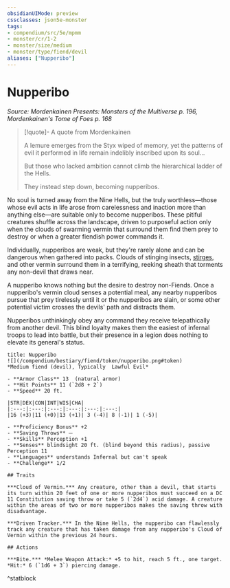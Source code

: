 ```yaml
---
obsidianUIMode: preview
cssclasses: json5e-monster
tags:
- compendium/src/5e/mpmm
- monster/cr/1-2
- monster/size/medium
- monster/type/fiend/devil
aliases: ["Nupperibo"]
---
```

# Nupperibo
*Source: Mordenkainen Presents: Monsters of the Multiverse p. 196, Mordenkainen's Tome of Foes p. 168*  

> [!quote]- A quote from Mordenkainen  
> 
> A lemure emerges from the Styx wiped of memory, yet the patterns of evil it performed in life remain indelibly inscribed upon its soul...
> 
> But those who lacked ambition cannot climb the hierarchical ladder of the Hells.
> 
> They instead step down, becoming nupperibos.

No soul is turned away from the Nine Hells, but the truly worthless—those whose evil acts in life arose from carelessness and inaction more than anything else—are suitable only to become nupperibos. These pitiful creatures shuffle across the landscape, driven to purposeful action only when the clouds of swarming vermin that surround them find them prey to destroy or when a greater fiendish power commands it.

Individually, nupperibos are weak, but they're rarely alone and can be dangerous when gathered into packs. Clouds of stinging insects, [stirges](/compendium/bestiary/beast/stirge.md), and other vermin surround them in a terrifying, reeking sheath that torments any non-devil that draws near.

A nupperibo knows nothing but the desire to destroy non-Fiends. Once a nupperibo's vermin cloud senses a potential meal, any nearby nupperibos pursue that prey tirelessly until it or the nupperibos are slain, or some other potential victim crosses the devils' path and distracts them.

Nupperibos unthinkingly obey any command they receive telepathically from another devil. This blind loyalty makes them the easiest of infernal troops to lead into battle, but their presence in a legion does nothing to elevate its general's status.

```ad-statblock
title: Nupperibo
![](/compendium/bestiary/fiend/token/nupperibo.png#token)
*Medium fiend (devil), Typically  Lawful Evil*

- **Armor Class** 13  (natural armor)
- **Hit Points** 11 (`2d8 + 2`)
- **Speed** 20 ft.

|STR|DEX|CON|INT|WIS|CHA|
|:---:|:---:|:---:|:---:|:---:|:---:|
|16 (+3)|11 (+0)|13 (+1)| 3 (-4)| 8 (-1)| 1 (-5)|

- **Proficiency Bonus** +2
- **Saving Throws** ⏤
- **Skills** Perception +1
- **Senses** blindsight 20 ft. (blind beyond this radius), passive Perception 11
- **Languages** understands Infernal but can't speak
- **Challenge** 1/2

## Traits

***Cloud of Vermin.*** Any creature, other than a devil, that starts its turn within 20 feet of one or more nupperibos must succeed on a DC 11 Constitution saving throw or take 5 (`2d4`) acid damage. A creature within the areas of two or more nupperibos makes the saving throw with disadvantage.

***Driven Tracker.*** In the Nine Hells, the nupperibo can flawlessly track any creature that has taken damage from any nupperibo's Cloud of Vermin within the previous 24 hours.

## Actions

***Bite.*** *Melee Weapon Attack:* +5 to hit, reach 5 ft., one target. *Hit:* 6 (`1d6 + 3`) piercing damage.
```
^statblock